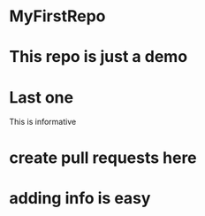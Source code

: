 # MyFirstRepo


# This repo is just a demo
# Last one


This is informative
# create pull requests here
# adding info is easy
